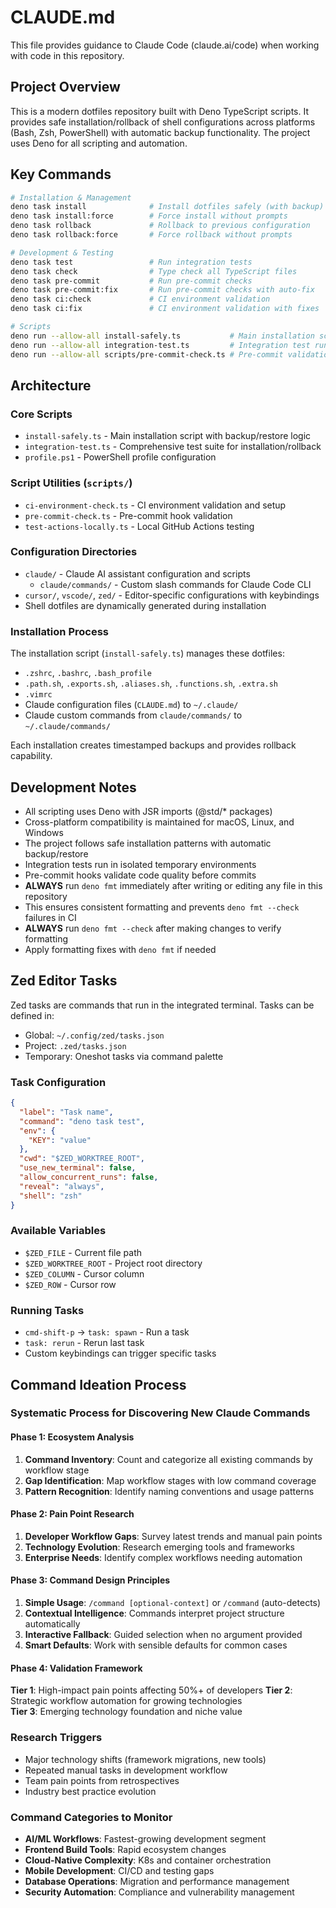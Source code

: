 # CLAUDE.md

This file provides guidance to Claude Code (claude.ai/code) when working with code in this repository.

## Project Overview

This is a modern dotfiles repository built with Deno TypeScript scripts. It provides safe installation/rollback of shell configurations across platforms (Bash, Zsh, PowerShell) with automatic backup functionality. The project uses Deno for all scripting and automation.

## Key Commands

```bash
# Installation & Management
deno task install              # Install dotfiles safely (with backup)
deno task install:force        # Force install without prompts
deno task rollback             # Rollback to previous configuration
deno task rollback:force       # Force rollback without prompts

# Development & Testing
deno task test                 # Run integration tests
deno task check                # Type check all TypeScript files
deno task pre-commit           # Run pre-commit checks
deno task pre-commit:fix       # Run pre-commit checks with auto-fix
deno task ci:check             # CI environment validation
deno task ci:fix               # CI environment validation with fixes

# Scripts
deno run --allow-all install-safely.ts           # Main installation script
deno run --allow-all integration-test.ts         # Integration test runner
deno run --allow-all scripts/pre-commit-check.ts # Pre-commit validation
```

## Architecture

### Core Scripts

- `install-safely.ts` - Main installation script with backup/restore logic
- `integration-test.ts` - Comprehensive test suite for installation/rollback
- `profile.ps1` - PowerShell profile configuration

### Script Utilities (`scripts/`)

- `ci-environment-check.ts` - CI environment validation and setup
- `pre-commit-check.ts` - Pre-commit hook validation
- `test-actions-locally.ts` - Local GitHub Actions testing

### Configuration Directories

- `claude/` - Claude AI assistant configuration and scripts
  - `claude/commands/` - Custom slash commands for Claude Code CLI
- `cursor/`, `vscode/`, `zed/` - Editor-specific configurations with keybindings
- Shell dotfiles are dynamically generated during installation

### Installation Process

The installation script (`install-safely.ts`) manages these dotfiles:

- `.zshrc`, `.bashrc`, `.bash_profile`
- `.path.sh`, `.exports.sh`, `.aliases.sh`, `.functions.sh`, `.extra.sh`
- `.vimrc`
- Claude configuration files (`CLAUDE.md`) to `~/.claude/`
- Claude custom commands from `claude/commands/` to `~/.claude/commands/`

Each installation creates timestamped backups and provides rollback capability.

## Development Notes

- All scripting uses Deno with JSR imports (@std/* packages)
- Cross-platform compatibility is maintained for macOS, Linux, and Windows
- The project follows safe installation patterns with automatic backup/restore
- Integration tests run in isolated temporary environments
- Pre-commit hooks validate code quality before commits
- **ALWAYS** run `deno fmt` immediately after writing or editing any file in this repository
- This ensures consistent formatting and prevents `deno fmt --check` failures in CI
- **ALWAYS** run `deno fmt --check` after making changes to verify formatting
- Apply formatting fixes with `deno fmt` if needed

## Zed Editor Tasks

Zed tasks are commands that run in the integrated terminal. Tasks can be defined in:

- Global: `~/.config/zed/tasks.json`
- Project: `.zed/tasks.json`
- Temporary: Oneshot tasks via command palette

### Task Configuration

```json
{
  "label": "Task name",
  "command": "deno task test",
  "env": {
    "KEY": "value"
  },
  "cwd": "$ZED_WORKTREE_ROOT",
  "use_new_terminal": false,
  "allow_concurrent_runs": false,
  "reveal": "always",
  "shell": "zsh"
}
```

### Available Variables

- `$ZED_FILE` - Current file path
- `$ZED_WORKTREE_ROOT` - Project root directory
- `$ZED_COLUMN` - Cursor column
- `$ZED_ROW` - Cursor row

### Running Tasks

- `cmd-shift-p` → `task: spawn` - Run a task
- `task: rerun` - Rerun last task
- Custom keybindings can trigger specific tasks

## Command Ideation Process

### Systematic Process for Discovering New Claude Commands

#### Phase 1: Ecosystem Analysis

1. **Command Inventory**: Count and categorize all existing commands by workflow stage
2. **Gap Identification**: Map workflow stages with low command coverage
3. **Pattern Recognition**: Identify naming conventions and usage patterns

#### Phase 2: Pain Point Research

1. **Developer Workflow Gaps**: Survey latest trends and manual pain points
2. **Technology Evolution**: Research emerging tools and frameworks
3. **Enterprise Needs**: Identify complex workflows needing automation

#### Phase 3: Command Design Principles

1. **Simple Usage**: `/command [optional-context]` or `/command` (auto-detects)
2. **Contextual Intelligence**: Commands interpret project structure automatically
3. **Interactive Fallback**: Guided selection when no argument provided
4. **Smart Defaults**: Work with sensible defaults for common cases

#### Phase 4: Validation Framework

**Tier 1**: High-impact pain points affecting 50%+ of developers
**Tier 2**: Strategic workflow automation for growing technologies\
**Tier 3**: Emerging technology foundation and niche value

### Research Triggers

- Major technology shifts (framework migrations, new tools)
- Repeated manual tasks in development workflow
- Team pain points from retrospectives
- Industry best practice evolution

### Command Categories to Monitor

- **AI/ML Workflows**: Fastest-growing development segment
- **Frontend Build Tools**: Rapid ecosystem changes
- **Cloud-Native Complexity**: K8s and container orchestration
- **Mobile Development**: CI/CD and testing gaps
- **Database Operations**: Migration and performance management
- **Security Automation**: Compliance and vulnerability management

